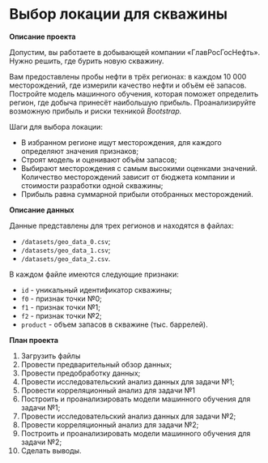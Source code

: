 # Выбор локации для скважины

**Описание проекта**

Допустим, вы работаете в добывающей компании «ГлавРосГосНефть». Нужно решить, где бурить новую скважину.

Вам предоставлены пробы нефти в трёх регионах: в каждом 10 000 месторождений, где измерили качество нефти и объём её запасов. Постройте модель машинного обучения, которая поможет определить регион, где добыча принесёт наибольшую прибыль. Проанализируйте возможную прибыль и риски техникой *Bootstrap.*

Шаги для выбора локации:

- В избранном регионе ищут месторождения, для каждого определяют значения признаков;
- Строят модель и оценивают объём запасов;
- Выбирают месторождения с самым высокими оценками значений. Количество месторождений зависит от бюджета компании и стоимости разработки одной скважины;
- Прибыль равна суммарной прибыли отобранных месторождений.


**Описание данных**

Данные представлены для трех регионов и находятся в файлах:
- `/datasets/geo_data_0.csv`;
- `/datasets/geo_data_1.csv`;
- `/datasets/geo_data_2.csv`.

В каждом файле имеются следующие признаки:
- `id` - уникальный идентификатор скважины;
- `f0` - признак точки №0;
- `f1` - признак точки №1;
- `f2` - признак точки №2;
- `product` - объем запасов в скважине (тыс. баррелей).


**План проекта**

1. Загрузить файлы
2. Провести предварительный обзор данных;
3. Провести предобработку данных;
4. Провести исследовательский анализ данных для задачи №1;
5. Провести корреляционный анализ для задачи №1
6. Построить и проанализировать модели машинного обучения для задачи №1;
7. Провести исследовательский анализ данных для задачи №2;
8. Провести корреляционный анализ для задачи №2;
9. Построить и проанализировать модели машинного обучения для задачи №2;
10. Сделать выводы.
